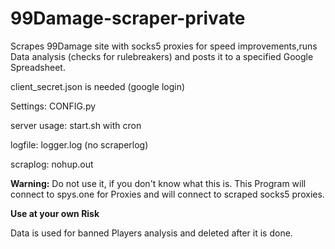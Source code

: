 # 99Damage-scraper-private
Scrapes 99Damage site with socks5 proxies for speed improvements,runs Data analysis (checks for rulebreakers) and posts it to a specified Google Spreadsheet.

client_secret.json is needed (google login)

Settings: CONFIG.py

server usage: start.sh with cron

logfile: logger.log (no scraperlog)

scraplog: nohup.out

**Warning:** Do not use it, if you don't know what this is. This Program will connect to spys.one for Proxies and will connect to scraped socks5 proxies.

**Use at your own Risk**

Data is used for banned Players analysis and deleted after it is done.

